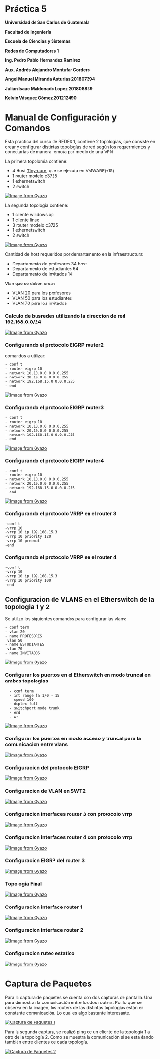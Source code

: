 # Práctica 5

**Universidad de San Carlos de Guatemala**

**Facultad de Ingeniería**

**Escuela de Ciencias y Sistemas**

**Redes de Computadoras 1**

**Ing. Pedro Pablo Hernandez Ramirez**

**Aux. Andrés Alejandro Montufar Cordero**

**Angel Manuel Miranda Asturias 201807394**

**Julian Isaac Maldonado Lopez 201806839**

**Kelvin Vásquez Gómez 201212490**

# Manual de Configuración y Comandos

Esta practica del curso de REDES 1, contiene 2 topologias, que consiste en crear y configurar distintas topologías de red según los requermientos y
conectarlas de manera remota por medio de una VPN

La primera topolomia contiene:
  - 4 Host [Tiny-core](http://tinycorelinux.net/downloads.html), que se ejecuta en VMWARE(v15)
  - 1 router modelo c3725
  - 1 ethernetswitch 
  - 2 switch 
  
[![Image from Gyazo](https://github.com/kevgoz/img_p5_redes/blob/master/topo1.png)]()

La segunda topologia contiene:
  - 1 cliente windows xp
  - 1 cliente linux
  - 3 router modelo c3725
  - 1 ethernetswitch 
  - 2 switch 
  
[![Image from Gyazo](https://github.com/kevgoz/img_p5_redes/blob/master/topo2.png)]()

Cantidad de host requeridos por demartamento en la infraestructura:
  - Departamento de profesores 34 host
  - Departamento de estudiantes 64
  - Departamento de invitados 14
  
Vlan que se deben crear:
  - VLAN 20 para los profesores
  - VLAN 50 para los estudiantes
  - VLAN 70 para los invitados
  
### Calculo de busredes utilizando la direccion de red 192.168.0.0/24

[![Image from Gyazo](https://github.com/kevgoz/img_p5_redes/blob/master/calculo_subredes.jpeg)]()

### Configurando el protocolo EIGRP  router2
comandos a utilizar:

    - conf t
    - router eigrp 10
    - network 10.10.0.0 0.0.0.255
    - network 20.10.0.0 0.0.0.255
    - network 192.168.15.0 0.0.0.255
    - end
    
  [![Image from Gyazo](https://github.com/kevgoz/img_p5_redes/blob/master/show_eigrp_router1.png)]()
    
 ### Configurando el protocolo EIGRP  router3
 
    - conf t 
    - router eigrp 10
    - network 10.10.0.0 0.0.0.255
    - network 20.10.0.0 0.0.0.255
    - network 192.168.15.0 0.0.0.255
    - end
    
 [![Image from Gyazo](https://github.com/kevgoz/img_p5_redes/blob/master/show_eigrp_router2.png)]()
### Configurando el protocolo EIGRP  router4 

    - conf t
    - router eigrp 10
    - network 10.10.0.0 0.0.0.255
    - network 20.10.0.0 0.0.0.255
    - network 192.168.15.0 0.0.0.255
    - end

[![Image from Gyazo](https://github.com/kevgoz/img_p5_redes/blob/master/show_eigrp_router2.png)]()

### Configurando el protocolo VRRP en el router 3

    -conf t
    -vrrp 10
    -vrrp 10 ip 192.168.15.3
    -vrrp 10 priority 120
    -vrrp 10 preempt
    -end
    
### Configurando el protocolo VRRP en el router 4
    -conf t
    -vrrp 10
    -vrrp 10 ip 192.168.15.3
    -vrrp 10 priority 100
    -end

## Configuracion de VLANS en el Etherswitch de la topologia 1 y 2
 Se utilizo los siguientes comandos para configurar las vlans:
 
    - conf term
    - vlan 20
    - name PROFESORES
     vlan 50
    - name ESTUDIANTES
     vlan 70
    - name INVITADOS
 
[![Image from Gyazo](https://github.com/kevgoz/img_p5_redes/blob/master/conf_vlan_topo1.png)]()

### Configurar los puertos en el Etherswitch en modo truncal en ambas topologias
      - conf term
      - int range fa 1/0 - 15
      - speed 100
      - duplex full
      - switchport mode trunk
      - end
      - wr
  
[![Image from Gyazo](https://github.com/kevgoz/img_p5_redes/blob/master/conf_puertos_trunk_topo1.png)]()
 
### Configurar los puertos en modo acceso y truncal para la comunicacion entre vlans

[![Image from Gyazo](https://github.com/kevgoz/img_p5_redes/blob/master/conf_puertos_switch.png)]()

### Configuracion del protocolo EIGRP
[![Image from Gyazo](https://github.com/kevgoz/img_p5_redes/blob/master/eigrp2-10.jpeg)]()

 
 ### Configuracion de VLAN en SWT2
[![Image from Gyazo](https://github.com/kevgoz/img_p5_redes/blob/master/show-vlan.jpeg)]()


 ### Configuracion interfaces router 3 con protocolo vrrp
[![Image from Gyazo](https://github.com/kevgoz/img_p5_redes/blob/master/vrrp.jpeg)]()

 ### Configuracion interfaces router 4 con protocolo vrrp
[![Image from Gyazo](https://github.com/kevgoz/img_p5_redes/blob/master/sh-runn.jpeg)]()


 ### Configuracion EIGRP del router 3
[![Image from Gyazo](https://github.com/kevgoz/img_p5_redes/blob/master/eigrp.jpeg)]()

 ### Topologia Final
[![Image from Gyazo](https://github.com/kevgoz/img_p5_redes/blob/master/topo2.jpeg)]()


 ### Configuracion interface router 1
[![Image from Gyazo](https://github.com/kevgoz/img_p5_redes/blob/master/sh-int-brief.jpeg)]()


 ### Configuracion interface router 2
[![Image from Gyazo](https://github.com/kevgoz/img_p5_redes/blob/master/sh-int-brin2.jpeg)]()


 ### Configuracion ruteo estatico
[![Image from Gyazo](https://github.com/kevgoz/img_p5_redes/blob/master/ip-fow3.jpeg)]()

# Captura de Paquetes

Para la captura de paquetes se cuenta con dos capturas de pantalla. Una para demostrar la comunicación entre los dos routers. Por lo que se observa en la imagen, los routers de las distintas topologías están en constante comunicación. Lo cual es algo bastante interesante.

[![Captura de Paquetes 1](https://i.ytimg.com/vi/sJrDZ9q8qsY/hqdefault.jpg)]()

Para la segunda captura, se realizó ping de un cliente de la topología 1 a otro de la topología 2. Como se muestra la comunicación si se esta dando también entre clientes de cada topología.

[![Captura de Paquetes 2](https://i.ytimg.com/vi/sJrDZ9q8qsY/hqdefault.jpg)]()